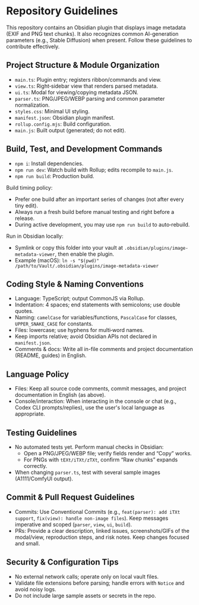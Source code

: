 # Repository Guidelines

This repository contains an Obsidian plugin that displays image metadata (EXIF and PNG text chunks). It also recognizes common AI-generation parameters (e.g., Stable Diffusion) when present. Follow these guidelines to contribute effectively.

## Project Structure & Module Organization
- `main.ts`: Plugin entry; registers ribbon/commands and view.
- `view.ts`: Right‑sidebar view that renders parsed metadata.
- `ui.ts`: Modal for viewing/copying metadata JSON.
- `parser.ts`: PNG/JPEG/WEBP parsing and common parameter normalization.
- `styles.css`: Minimal UI styling.
- `manifest.json`: Obsidian plugin manifest.
- `rollup.config.mjs`: Build configuration.
- `main.js`: Built output (generated; do not edit).

## Build, Test, and Development Commands
- `npm i`: Install dependencies.
- `npm run dev`: Watch build with Rollup; edits recompile to `main.js`.
- `npm run build`: Production build.

Build timing policy:
- Prefer one build after an important series of changes (not after every tiny edit).
- Always run a fresh build before manual testing and right before a release.
- During active development, you may use `npm run build` to auto‑rebuild.

Run in Obsidian locally:
- Symlink or copy this folder into your vault at `.obsidian/plugins/image-metadata-viewer`, then enable the plugin.
- Example (macOS): `ln -s "$(pwd)" /path/to/Vault/.obsidian/plugins/image-metadata-viewer`

## Coding Style & Naming Conventions
- Language: TypeScript; output CommonJS via Rollup.
- Indentation: 4 spaces; end statements with semicolons; use double quotes.
- Naming: `camelCase` for variables/functions, `PascalCase` for classes, `UPPER_SNAKE_CASE` for constants.
- Files: lowercase; use hyphens for multi‑word names.
- Keep imports relative; avoid Obsidian APIs not declared in `manifest.json`.
- Comments & docs: Write all in-file comments and project documentation (README, guides) in English.

## Language Policy
- Files: Keep all source code comments, commit messages, and project documentation in English (as above).
- Console/interaction: When interacting in the console or chat (e.g., Codex CLI prompts/replies), use the user's local language as appropriate.

## Testing Guidelines
- No automated tests yet. Perform manual checks in Obsidian:
  - Open a PNG/JPEG/WEBP file; verify fields render and “Copy” works.
  - For PNGs with `tEXt/iTXt/zTXt`, confirm “Raw chunks” expands correctly.
- When changing `parser.ts`, test with several sample images (A1111/ComfyUI output).

## Commit & Pull Request Guidelines
- Commits: Use Conventional Commits (e.g., `feat(parser): add iTXt support`, `fix(view): handle non-image files`). Keep messages imperative and scoped (`parser`, `view`, `ui`, `build`).
- PRs: Provide a clear description, linked issues, screenshots/GIFs of the modal/view, reproduction steps, and risk notes. Keep changes focused and small.

## Security & Configuration Tips
- No external network calls; operate only on local vault files.
- Validate file extensions before parsing; handle errors with `Notice` and avoid noisy logs.
- Do not include large sample assets or secrets in the repo.
